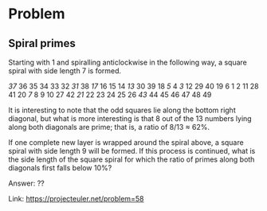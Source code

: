 Problem
===

Spiral primes
---

Starting with 1 and spiralling anticlockwise in the following way, a square spiral with side length 7 is formed.

*37*  36   35   34   33   32  *31*
 38  *17*  16   15   14  *13*  30
 39   18   *5*   4   *3*  12   29
 40   19    6    1    2   11   28
 41   20   *7*   8    9   10   27
 42  *21*  22   23   24   25   26
*43*  44   45   46   47   48   49

It is interesting to note that the odd squares lie along the bottom right diagonal, but what is more interesting is that 8 out of the 13 numbers lying along both diagonals are prime; that is, a ratio of 8/13 ≈ 62%.

If one complete new layer is wrapped around the spiral above, a square spiral with side length 9 will be formed. If this process is continued, what is the side length of the square spiral for which the ratio of primes along both diagonals first falls below 10%?


Answer: ??

Link: https://projecteuler.net/problem=58